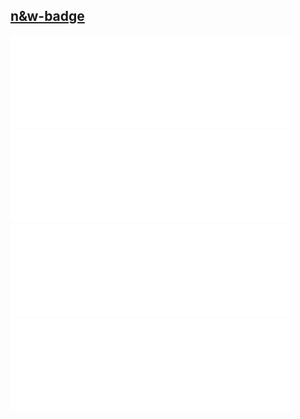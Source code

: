 ## [n&w-badge](https://nw-badge.vercel.app)

<div>
<img src="./assets/buildspace-badge-1.svg">
</div>

<div>
<img src="./assets/buildspace-badge-4.svg">
</div>

<div>
<img src="./assets/buildspace-badge-3.svg">
</div>

<div>
<img src="./assets/buildspace-badge-2.svg">
</div>
